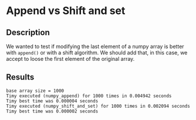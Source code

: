 # Append vs Shift and set
## Description
We wanted to test if modifying the last element of a numpy array is better with `append()` or with a shift algorithm.
We should add that, in this case, we accept to loose the first element of the original array.

## Results
```
base array size = 1000
Timy executed (numpy_append) for 1000 times in 0.004942 seconds
Timy best time was 0.000004 seconds
Timy executed (numpy_shift_and_set) for 1000 times in 0.002094 seconds
Timy best time was 0.000002 seconds
```
